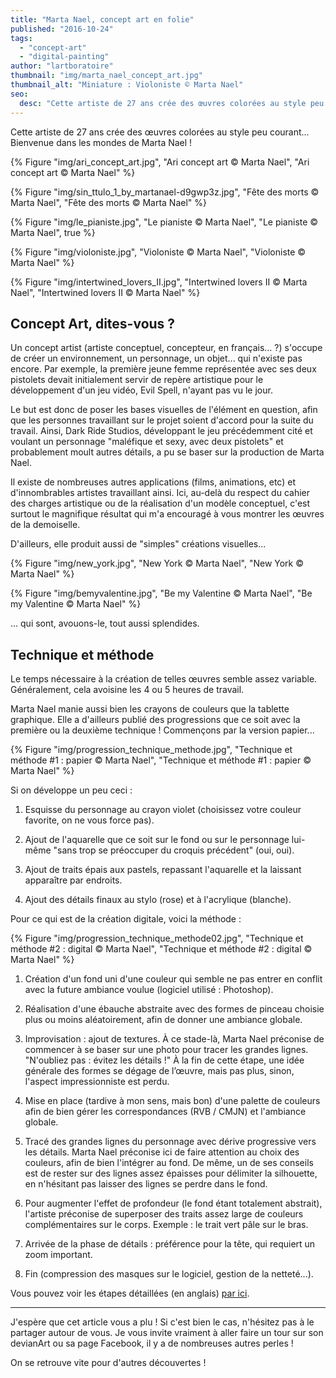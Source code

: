 ```yaml
---
title: "Marta Nael, concept art en folie"
published: "2016-10-24"
tags: 
  - "concept-art"
  - "digital-painting"
author: "lartboratoire"
thumbnail: "img/marta_nael_concept_art.jpg"
thumbnail_alt: "Miniature : Violoniste © Marta Nael"
seo: 
  desc: "Cette artiste de 27 ans crée des œuvres colorées au style peu courant... Bienvenue dans les mondes de Marta Nael ! Méthode et technique expliquées !"
---
```


Cette artiste de 27 ans crée des œuvres colorées au style peu courant... Bienvenue dans les mondes de Marta Nael !

{% Figure "img/ari_concept_art.jpg", "Ari concept art © Marta Nael", "Ari concept art © Marta Nael" %}

{% Figure "img/sin_ttulo_1_by_martanael-d9gwp3z.jpg", "Fête des morts © Marta Nael", "Fête des morts © Marta Nael" %}

{% Figure "img/le_pianiste.jpg", "Le pianiste © Marta Nael", "Le pianiste © Marta Nael", true %}

{% Figure "img/violoniste.jpg", "Violoniste © Marta Nael", "Violoniste © Marta Nael" %}

{% Figure "img/intertwined_lovers_II.jpg", "Intertwined lovers II © Marta Nael", "Intertwined lovers II © Marta Nael" %}

## Concept Art, dites-vous ?

Un concept artist (artiste conceptuel, concepteur, en français... ?) s'occupe de créer un environnement, un personnage, un objet... qui n'existe pas encore. Par exemple, la première jeune femme représentée avec ses deux pistolets devait initialement servir de repère artistique pour le développement d'un jeu vidéo, Evil Spell, n'ayant pas vu le jour.

Le but est donc de poser les bases visuelles de l'élément en question, afin que les personnes travaillant sur le projet soient d'accord pour la suite du travail. Ainsi, Dark Ride Studios, développant le jeu précédemment cité et voulant un personnage "maléfique et sexy, avec deux pistolets" et probablement moult autres détails, a pu se baser sur la production de Marta Nael.

Il existe de nombreuses autres applications (films, animations, etc) et d'innombrables artistes travaillant ainsi. Ici, au-delà du respect du cahier des charges artistique ou de la réalisation d'un modèle conceptuel, c'est surtout le magnifique résultat qui m'a encouragé à vous montrer les œuvres de la demoiselle.

D'ailleurs, elle produit aussi de "simples" créations visuelles...

{% Figure "img/new_york.jpg", "New York © Marta Nael", "New York © Marta Nael" %}

{% Figure "img/bemyvalentine.jpg", "Be my Valentine © Marta Nael", "Be my Valentine © Marta Nael" %}

... qui sont, avouons-le, tout aussi splendides.

## Technique et méthode

Le temps nécessaire à la création de telles œuvres semble assez variable. Généralement, cela avoisine les 4 ou 5 heures de travail.

Marta Nael manie aussi bien les crayons de couleurs que la tablette graphique. Elle a d'ailleurs publié des progressions que ce soit avec la première ou la deuxième technique ! Commençons par la version papier...

{% Figure "img/progression_technique_methode.jpg", "Technique et méthode #1 : papier © Marta Nael", "Technique et méthode #1 : papier © Marta Nael" %}

Si on développe un peu ceci :

1) Esquisse du personnage au crayon violet (choisissez votre couleur favorite, on ne vous force pas).

2) Ajout de l'aquarelle que ce soit sur le fond ou sur le personnage lui-même "sans trop se préoccuper du croquis précédent" (oui, oui).

3) Ajout de traits épais aux pastels, repassant l'aquarelle et la laissant apparaître par endroits.

4) Ajout des détails finaux au stylo (rose) et à l'acrylique (blanche).

Pour ce qui est de la création digitale, voici la méthode :

{% Figure "img/progression_technique_methode02.jpg", "Technique et méthode #2 : digital © Marta Nael", "Technique et méthode #2 : digital © Marta Nael" %}

1) Création d'un fond uni d'une couleur qui semble ne pas entrer en conflit avec la future ambiance voulue (logiciel utilisé : Photoshop).

2) Réalisation d'une ébauche abstraite avec des formes de pinceau choisie plus ou moins aléatoirement, afin de donner une ambiance globale.

3) Improvisation : ajout de textures. À ce stade-là, Marta Nael préconise de commencer à se baser sur une photo pour tracer les grandes lignes. "N'oubliez pas : évitez les détails !" À la fin de cette étape, une idée générale des formes se dégage de l’œuvre, mais pas plus, sinon, l'aspect impressionniste est perdu.

4) Mise en place (tardive à mon sens, mais bon) d'une palette de couleurs afin de bien gérer les correspondances (RVB / CMJN) et l'ambiance globale.

5) Tracé des grandes lignes du personnage avec dérive progressive vers les détails. Marta Nael préconise ici de faire attention au choix des couleurs, afin de bien l'intégrer au fond. De même, un de ses conseils est de rester sur des lignes assez épaisses pour délimiter la silhouette, en n'hésitant pas laisser des lignes se perdre dans le fond.

6) Pour augmenter l'effet de profondeur (le fond étant totalement abstrait), l'artiste préconise de superposer des traits assez large de couleurs complémentaires sur le corps. Exemple : le trait vert pâle sur le bras.

7) Arrivée de la phase de détails : préférence pour la tête, qui requiert un zoom important.

8) Fin (compression des masques sur le logiciel, gestion de la netteté...).

Vous pouvez voir les étapes détaillées (en anglais) [par ici](http://martanael.deviantart.com/art/Digital-Impressionism-Tutorial-184462510).

* * *

J'espère que cet article vous a plu ! Si c'est bien le cas, n'hésitez pas à le partager autour de vous. Je vous invite vraiment à aller faire un tour sur son devianArt ou sa page Facebook, il y a de nombreuses autres perles !

On se retrouve vite pour d'autres découvertes !

